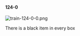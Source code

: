 #### 124-0
![train-124-0-0.png](https://github.com/lil-lab/nlvr/raw/master/nlvr/train/images/4/train-124-0-0.png "train-124-0-0.png")

There is a black item in every box